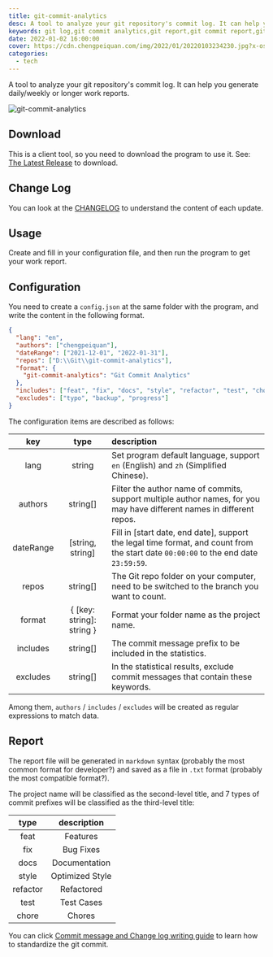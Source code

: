 ```yaml
---
title: git-commit-analytics
desc: A tool to analyze your git repository's commit log. It can help you generate daily/weekly or longer work reports.
keywords: git log,git commit analytics,git report,git commit report,git log report
date: 2022-01-02 16:00:00
cover: https://cdn.chengpeiquan.com/img/2022/01/20220103234230.jpg?x-oss-process=image/interlace,1
categories:
  - tech
---
```


A tool to analyze your git repository's commit log. It can help you generate daily/weekly or longer work reports.

![git-commit-analytics](https://cdn.chengpeiquan.com/img/2022/01/20220103021254.gif)

## Download

This is a client tool, so you need to download the program to use it. See: [The Latest Release](https://github.com/analyticsjs/git-commit-analytics/releases/latest) to download.

## Change Log

You can look at the [CHANGELOG](https://github.com/analyticsjs/git-commit-analytics/blob/main/CHANGELOG.md) to understand the content of each update.

## Usage

Create and fill in your configuration file, and then run the program to get your work report.

## Configuration

You need to create a `config.json` at the same folder with the program, and write the content in the following format.

```json
{
  "lang": "en",
  "authors": ["chengpeiquan"],
  "dateRange": ["2021-12-01", "2022-01-31"],
  "repos": ["D:\\Git\\git-commit-analytics"],
  "format": {
    "git-commit-analytics": "Git Commit Analytics"
  },
  "includes": ["feat", "fix", "docs", "style", "refactor", "test", "chore"],
  "excludes": ["typo", "backup", "progress"]
}
```

The configuration items are described as follows:

|    key    |           type            | description                                                                                                                         |
| :-------: | :-----------------------: | :---------------------------------------------------------------------------------------------------------------------------------- |
|   lang    |          string           | Set program default language, support `en` (English) and `zh` (Simplified Chinese).                                                 |
|  authors  |         string[]          | Filter the author name of commits, support multiple author names, for you may have different names in different repos.              |
| dateRange |     [string, string]      | Fill in [start date, end date], support the legal time format, and count from the start date `00:00:00` to the end date `23:59:59`. |
|   repos   |         string[]          | The Git repo folder on your computer, need to be switched to the branch you want to count.                                          |
|  format   | { [key: string]: string } | Format your folder name as the project name.                                                                                        |
| includes  |         string[]          | The commit message prefix to be included in the statistics.                                                                         |
| excludes  |         string[]          | In the statistical results, exclude commit messages that contain these keywords.                                                    |

Among them, `authors` / `includes` / `excludes` will be created as regular expressions to match data.

## Report

The report file will be generated in `markdown` syntax (probably the most common format for developer?) and saved as a file in `.txt` format (probably the most compatible format?).

The project name will be classified as the second-level title, and 7 types of commit prefixes will be classified as the third-level title:

|   type   |   description   |
| :------: | :-------------: |
|   feat   |    Features     |
|   fix    |    Bug Fixes    |
|   docs   |  Documentation  |
|  style   | Optimized Style |
| refactor |   Refactored    |
|   test   |   Test Cases    |
|  chore   |     Chores      |

You can click [Commit message and Change log writing guide](https://www.ruanyifeng.com/blog/2016/01/commit_message_change_log.html) to learn how to standardize the git commit.
